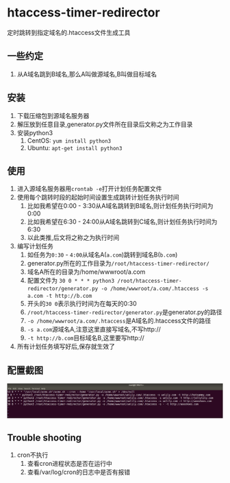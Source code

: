 # htaccess-timer-redirector

定时跳转到指定域名的.htaccess文件生成工具

## 一些约定
1. 从A域名跳到B域名,那么A叫做源域名,B叫做目标域名

## 安装
1. 下载压缩包到源域名服务器
1. 解压放到任意目录,generator.py文件所在目录后文称之为工作目录
1. 安装python3
    1. CentOS: `yum install python3`
    1. Ubuntu: `apt-get install python3`

## 使用
1. 进入源域名服务器用`crontab -e`打开计划任务配置文件
1. 使用每个跳转时段的起始时间设置生成跳转计划任务执行时间
    1. 比如我希望在0:00 - 3:30从A域名跳转到B域名,则计划任务执行时间为0:00
    1. 比如我希望在6:30 - 24:00从A域名跳转到C域名,则计划任务执行时间为6:30
    1. 以此类推,后文将之称之为执行时间
1. 编写计划任务
    1. 如任务为`0:30` - `4:00`从域名A(`a.com`)跳转到域名B(`b.com`)
    1. generator.py所在的工作目录为`/root/htaccess-timer-redirector/`
    1. 域名A所在的目录为/home/wwwroot/a.com
    1. 配置文件为 `30 0 * * * python3 /root/htaccess-timer-redirector/generator.py -o /home/wwwroot/a.com/.htaccess -s a.com -t http://b.com`
    1. 开头的`30 0`表示执行时间为在每天的0:30
    1. `/root/htaccess-timer-redirector/generator.py`是generator.py的路径
    1. `-o /home/wwwroot/a.com/.htaccess`是A域名的.htaccess文件的路径
    1. `-s a.com`源域名A,注意这里直接写域名,不写http://
    1. `-t http://b.com`目标域名B,这里要写http://
1. 所有计划任务填写好后,保存就生效了

## 配置截图
![](./doc/1.png)

## Trouble shooting
1. cron不执行 
    1. 查看cron进程状态是否在运行中
    1. 查看/var/log/cron的日志中是否有报错